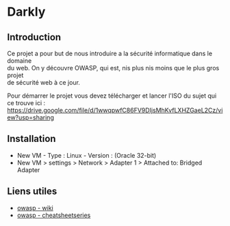 # Darkly

## Introduction

Ce projet a pour but de nous introduire a la sécurité informatique dans le domaine \
du web. On y découvre OWASP, qui est, nis plus nis moins que le plus gros projet \
de sécurité web à ce jour.

Pour démarrer le projet vous devez télécharger et lancer l'ISO du sujet qui ce trouve ici :\
https://drive.google.com/file/d/1wwqpwfC86FV9DIjsMhKvfLXHZGaeL2Cz/view?usp=sharing

## Installation

* New VM - Type : Linux - Version : (Oracle 32-bit)
* New VM > settings > Network > Adapter 1 > Attached to: Bridged Adapter

## Liens utiles
- [owasp - wiki](https://wiki.owasp.org/)
- [owasp - cheatsheetseries](https://cheatsheetseries.owasp.org/)
